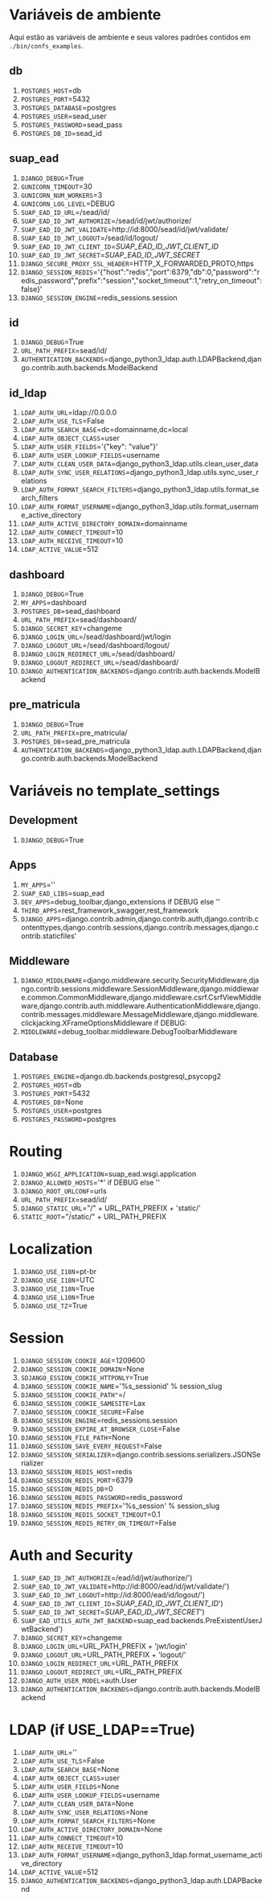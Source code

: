 # Variáveis de ambiente

Aqui estão as variáveis de ambiente e seus valores padrões contidos em `./bin/confs_examples`.

## db

1. `POSTGRES_HOST`=db
1. `POSTGRES_PORT`=5432
1. `POSTGRES_DATABASE`=postgres
1. `POSTGRES_USER`=sead_user
1. `POSTGRES_PASSWORD`=sead_pass
1. `POSTGRES_DB_ID`=sead_id

## suap_ead

1. `DJANGO_DEBUG`=True
1. `GUNICORN_TIMEOUT`=30
1. `GUNICORN_NUM_WORKERS`=3
1. `GUNICORN_LOG_LEVEL`=DEBUG
1. `SUAP_EAD_ID_URL`=/sead/id/
1. `SUAP_EAD_ID_JWT_AUTHORIZE`=/sead/id/jwt/authorize/
1. `SUAP_EAD_ID_JWT_VALIDATE`=http://id:8000/sead/id/jwt/validate/
1. `SUAP_EAD_ID_JWT_LOGOUT`=/sead/id/logout/
1. `SUAP_EAD_ID_JWT_CLIENT_ID`=_SUAP_EAD_ID_JWT_CLIENT_ID_
1. `SUAP_EAD_ID_JWT_SECRET`=_SUAP_EAD_ID_JWT_SECRET_
1. `DJANGO_SECURE_PROXY_SSL_HEADER`=HTTP_X_FORWARDED_PROTO,https
1. `DJANGO_SESSION_REDIS`='{"host":"redis","port":6379,"db":0,"password":"redis_password","prefix":"session","socket_timeout":1,"retry_on_timeout":false}'
1. `DJANGO_SESSION_ENGINE`=redis_sessions.session


## id

1. `DJANGO_DEBUG`=True
1. `URL_PATH_PREFIX`=sead/id/
1. `AUTHENTICATION_BACKENDS`=django_python3_ldap.auth.LDAPBackend,django.contrib.auth.backends.ModelBackend


## id_ldap

1. `LDAP_AUTH_URL`=ldap://0.0.0.0
1. `LDAP_AUTH_USE_TLS`=False
1. `LDAP_AUTH_SEARCH_BASE`=dc=domainname,dc=local
1. `LDAP_AUTH_OBJECT_CLASS`=user
1. `LDAP_AUTH_USER_FIELDS`='{"key": "value"}'
1. `LDAP_AUTH_USER_LOOKUP_FIELDS`=username
1. `LDAP_AUTH_CLEAN_USER_DATA`=django_python3_ldap.utils.clean_user_data
1. `LDAP_AUTH_SYNC_USER_RELATIONS`=django_python3_ldap.utils.sync_user_relations
1. `LDAP_AUTH_FORMAT_SEARCH_FILTERS`=django_python3_ldap.utils.format_search_filters
1. `LDAP_AUTH_FORMAT_USERNAME`=django_python3_ldap.utils.format_username_active_directory
1. `LDAP_AUTH_ACTIVE_DIRECTORY_DOMAIN`=domainname
1. `LDAP_AUTH_CONNECT_TIMEOUT`=10
1. `LDAP_AUTH_RECEIVE_TIMEOUT`=10
1. `LDAP_ACTIVE_VALUE`=512


## dashboard

1. `DJANGO_DEBUG`=True
1. `MY_APPS`=dashboard
1. `POSTGRES_DB`=sead_dashboard
1. `URL_PATH_PREFIX`=sead/dashboard/
1. `DJANGO_SECRET_KEY`=changeme
1. `DJANGO_LOGIN_URL`=/sead/dashboard/jwt/login
1. `DJANGO_LOGOUT_URL`=/sead/dashboard/logout/
1. `DJANGO_LOGIN_REDIRECT_URL`=/sead/dashboard/
1. `DJANGO_LOGOUT_REDIRECT_URL`=/sead/dashboard/
1. `DJANGO_AUTHENTICATION_BACKENDS`=django.contrib.auth.backends.ModelBackend


## pre_matricula

1. `DJANGO_DEBUG`=True
1. `URL_PATH_PREFIX`=pre_matricula/
1. `POSTGRES_DB`=sead_pre_matricula
1. `AUTHENTICATION_BACKENDS`=django_python3_ldap.auth.LDAPBackend,django.contrib.auth.backends.ModelBackend


# Variáveis no template_settings

## Development
1. `DJANGO_DEBUG`=True

## Apps
1. `MY_APPS`=''
1. `SUAP_EAD_LIBS`=suap_ead
1. `DEV_APPS`=debug_toolbar,django_extensions if DEBUG else ''
1. `THIRD_APPS`=rest_framework_swagger,rest_framework
1. `DJANGO_APPS`=django.contrib.admin,django.contrib.auth,django.contrib.contenttypes,django.contrib.sessions,django.contrib.messages,django.contrib.staticfiles'

## Middleware
1. `DJANGO_MIDDLEWARE`=django.middleware.security.SecurityMiddleware,django.contrib.sessions.middleware.SessionMiddleware,django.middleware.common.CommonMiddleware,django.middleware.csrf.CsrfViewMiddleware,django.contrib.auth.middleware.AuthenticationMiddleware,django.contrib.messages.middleware.MessageMiddleware,django.middleware.clickjacking.XFrameOptionsMiddleware
if DEBUG:
1. `MIDDLEWARE`=debug_toolbar.middleware.DebugToolbarMiddleware

## Database
1. `POSTGRES_ENGINE`=django.db.backends.postgresql_psycopg2
1. `POSTGRES_HOST`=db
1. `POSTGRES_PORT`=5432
1. `POSTGRES_DB`=None
1. `POSTGRES_USER`=postgres
1. `POSTGRES_PASSWORD`=postgres


# Routing
1. `DJANGO_WSGI_APPLICATION`=suap_ead.wsgi.application
1. `DJANGO_ALLOWED_HOSTS`='*' if DEBUG else ''
1. `DJANGO_ROOT_URLCONF`=urls
1. `URL_PATH_PREFIX`=sead/id/
1. `DJANGO_STATIC_URL`="/" + URL_PATH_PREFIX + 'static/'
1. `STATIC_ROOT`="/static/" + URL_PATH_PREFIX

# Localization
1. `DJANGO_USE_I18N`=pt-br
1. `DJANGO_USE_I18N`=UTC
1. `DJANGO_USE_I18N`=True
1. `DJANGO_USE_L10N`=True
1. `DJANGO_USE_TZ`=True

# Session
1. `DJANGO_SESSION_COOKIE_AGE`=1209600
1. `DJANGO_SESSION_COOKIE_DOMAIN`=None
1. `SDJANGO_ESSION_COOKIE_HTTPONLY`=True
1. `DJANGO_SESSION_COOKIE_NAME`='%s_sessionid' % session_slug
1. `DJANGO_SESSION_COOKIE_PATH"`=/
1. `DJANGO_SESSION_COOKIE_SAMESITE`=Lax
1. `DJANGO_SESSION_COOKIE_SECURE`=False
1. `DJANGO_SESSION_ENGINE`=redis_sessions.session
1. `DJANGO_SESSION_EXPIRE_AT_BROWSER_CLOSE`=False
1. `DJANGO_SESSION_FILE_PATH`=None
1. `DJANGO_SESSION_SAVE_EVERY_REQUEST`=False
1. `DJANGO_SESSION_SERIALIZER`=django.contrib.sessions.serializers.JSONSerializer
1. `DJANGO_SESSION_REDIS_HOST`=redis
1. `DJANGO_SESSION_REDIS_PORT`=6379
1. `DJANGO_SESSION_REDIS_DB`=0
1. `DJANGO_SESSION_REDIS_PASSWORD`=redis_password
1. `DJANGO_SESSION_REDIS_PREFIX`='%s_session' % session_slug
1. `DJANGO_SESSION_REDIS_SOCKET_TIMEOUT`=0.1
1. `DJANGO_SESSION_REDIS_RETRY_ON_TIMEOUT`=False

# Auth and Security
1. `SUAP_EAD_ID_JWT_AUTHORIZE`=/ead/id/jwt/authorize/')
1. `SUAP_EAD_ID_JWT_VALIDATE`=http://id:8000/ead/id/jwt/validate/')
1. `SUAP_EAD_ID_JWT_LOGOUT`=http://id:8000/ead/id/logout/')
1. `SUAP_EAD_ID_JWT_CLIENT_ID`=_SUAP_EAD_ID_JWT_CLIENT_ID_')
1. `SUAP_EAD_ID_JWT_SECRET`=_SUAP_EAD_ID_JWT_SECRET_')
1. `SUAP_EAD_UTILS_AUTH_JWT_BACKEND`=suap_ead.backends.PreExistentUserJwtBackend')
1. `DJANGO_SECRET_KEY`=changeme
1. `DJANGO_LOGIN_URL`=URL_PATH_PREFIX + 'jwt/login'
1. `DJANGO_LOGOUT_URL`=URL_PATH_PREFIX + 'logout/'
1. `DJANGO_LOGIN_REDIRECT_URL`=URL_PATH_PREFIX
1. `DJANGO_LOGOUT_REDIRECT_URL`=URL_PATH_PREFIX
1. `DJANGO_AUTH_USER_MODEL`=auth.User
1. `DJANGO_AUTHENTICATION_BACKENDS`=django.contrib.auth.backends.ModelBackend

# LDAP (if USE_LDAP==True)
1. `LDAP_AUTH_URL`=''
1. `LDAP_AUTH_USE_TLS`=False
1. `LDAP_AUTH_SEARCH_BASE`=None
1. `LDAP_AUTH_OBJECT_CLASS`=user
1. `LDAP_AUTH_USER_FIELDS`=None
1. `LDAP_AUTH_USER_LOOKUP_FIELDS`=username
1. `LDAP_AUTH_CLEAN_USER_DATA`=None
1. `LDAP_AUTH_SYNC_USER_RELATIONS`=None
1. `LDAP_AUTH_FORMAT_SEARCH_FILTERS`=None
1. `LDAP_AUTH_ACTIVE_DIRECTORY_DOMAIN`=None
1. `LDAP_AUTH_CONNECT_TIMEOUT`=10
1. `LDAP_AUTH_RECEIVE_TIMEOUT`=10
1. `LDAP_AUTH_FORMAT_USERNAME`=django_python3_ldap.format_username_active_directory
1. `LDAP_ACTIVE_VALUE`=512
1. `DJANGO_AUTHENTICATION_BACKENDS`=django_python3_ldap.auth.LDAPBackend
